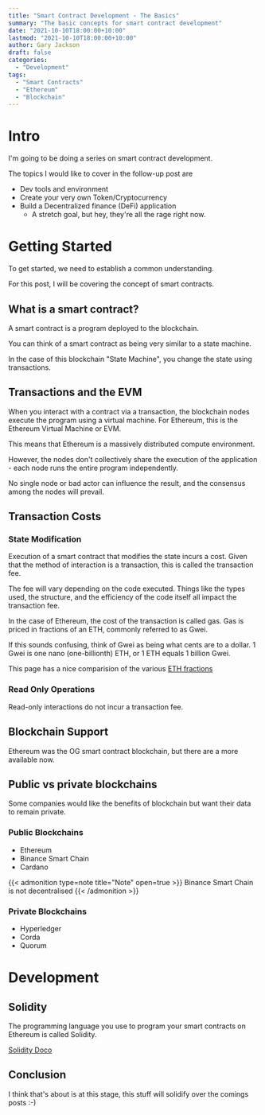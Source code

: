 ```yaml
---
title: "Smart Contract Development - The Basics"
summary: "The basic concepts for smart contract development"
date: "2021-10-10T18:00:00+10:00"
lastmod: "2021-10-10T18:00:00+10:00"
author: Gary Jackson
draft: false
categories:
  - "Development"
tags:
  - "Smart Contracts"
  - "Ethereum"
  - "Blockchain"
---
```


# Intro

I'm going to be doing a series on smart contract development.

The topics I would like to cover in the follow-up post are

- Dev tools and environment
- Create your very own Token/Cryptocurrency
- Build a Decentralized finance (DeFi) application
  - A stretch goal, but hey, they're all the rage right now.

# Getting Started

To get started, we need to establish a common understanding.

For this post, I will be covering the concept of smart contracts.

## What is a smart contract?

A smart contract is a program deployed to the blockchain.

You can think of a smart contract as being very similar to a state machine.

In the case of this blockchain "State Machine", you change the state using transactions.

## Transactions and the EVM

When you interact with a contract via a transaction, the blockchain nodes execute the program using a virtual machine. For Ethereum, this is the Ethereum Virtual Machine or EVM.

This means that Ethereum is a massively distributed compute environment.

However, the nodes don't collectively share the execution of the application - each node runs the entire program independently.

No single node or bad actor can influence the result, and the consensus among the nodes will prevail.

## Transaction Costs

### State Modification

Execution of a smart contract that modifies the state incurs a cost.
Given that the method of interaction is a transaction, this is called the transaction fee.

The fee will vary depending on the code executed.
Things like the types used, the structure, and the efficiency of the code itself all impact the transaction fee.

In the case of Ethereum, the cost of the transaction is called gas. Gas is priced in fractions of an ETH, commonly referred to as Gwei.

If this sounds confusing, think of Gwei as being what cents are to a dollar.
1 Gwei is one nano (one-billionth) ETH, or 1 ETH equals 1 billion Gwei.

This page has a nice comparision of the various [ETH fractions](https://academy.binance.com/en/glossary/gwei)

### Read Only Operations

Read-only interactions do not incur a transaction fee.

## Blockchain Support

Ethereum was the OG smart contract blockchain, but there are a more available now.

## Public vs private blockchains

Some companies would like the benefits of blockchain but want their data to remain private.

### Public Blockchains

- Ethereum
- Binance Smart Chain
- Cardano

{{< admonition type=note title="Note" open=true >}}
Binance Smart Chain is not decentralised
{{< /admonition >}}

### Private Blockchains

- Hyperledger
- Corda
- Quorum

# Development

## Solidity

The programming language you use to program your smart contracts on Ethereum is called Solidity.

[Solidity Doco](https://docs.soliditylang.org/en/v0.8.9/)

## Conclusion

I think that's about is at this stage, this stuff will solidify over the comings posts :-)

